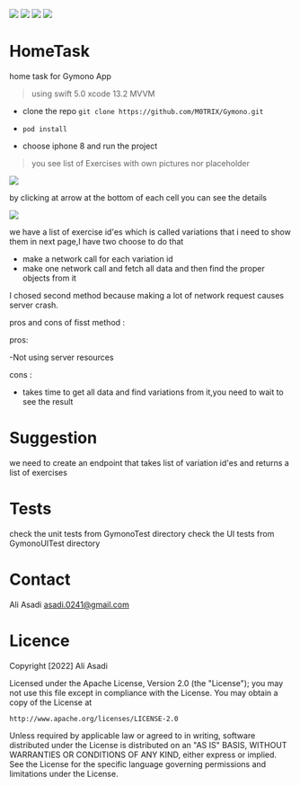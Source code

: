 <img src="https://img.shields.io/github/issues/M0TRIX/Gymono"> <img src="https://img.shields.io/github/forks/M0TRIX/Gymono"> <img src="https://img.shields.io/github/stars/M0TRIX/Gymono"> <img src="https://img.shields.io/github/license/M0TRIX/Gymono">

# HomeTask
home task for Gymono App

> using swift 5.0
> xcode 13.2
> MVVM

- clone the repo
``` git clone https://github.com/M0TRIX/Gymono.git ```

- ``` pod install ```

- choose iphone 8 and run the project
> you see list of Exercises with own pictures nor placeholder

<img src="https://github.com/M0TRIX/Gymono/blob/main/Gymono1.png">

by clicking at arrow at the bottom of each cell you can see the details

<img src="https://github.com/M0TRIX/Gymono/blob/main/gymono2.png">

we have a list of exercise id'es which is called variations that i need to show them in next page,I have two choose to do that

- make a network call for each variation id
- make one network call and fetch all data and then find the proper objects from it

I chosed second method because making a lot of network request causes server crash.

pros and cons of fisst method :

pros:

-Not using server resources

cons :

- takes time to get all data and find variations from it,you need to wait to see the result

# Suggestion

we need to create an endpoint that takes list of variation id'es and returns a list of exercises

# Tests

check the unit tests from GymonoTest directory
check the UI tests from GymonoUITest directory

# Contact

Ali Asadi  asadi.0241@gmail.com

# Licence

Copyright [2022] Ali Asadi

Licensed under the Apache License, Version 2.0 (the "License");
you may not use this file except in compliance with the License.
You may obtain a copy of the License at

    http://www.apache.org/licenses/LICENSE-2.0

Unless required by applicable law or agreed to in writing, software
distributed under the License is distributed on an "AS IS" BASIS,
WITHOUT WARRANTIES OR CONDITIONS OF ANY KIND, either express or implied.
See the License for the specific language governing permissions and
limitations under the License.
